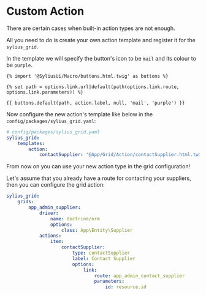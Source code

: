Custom Action
=============

There are certain cases when built-in action types are not enough.

All you need to do is create your own action template and register it
for the `sylius_grid`.

In the template we will specify the button's icon to be `mail` and its
colour to be `purple`.

``` .twig
{% import '@SyliusUi/Macro/buttons.html.twig' as buttons %}

{% set path = options.link.url|default(path(options.link.route, options.link.parameters)) %}

{{ buttons.default(path, action.label, null, 'mail', 'purple') }}
```

Now configure the new action's template like below in the
`config/packages/sylius_grid.yaml`:

``` .yaml
# config/packages/sylius_grid.yaml
sylius_grid:
    templates:
        action:
            contactSupplier: "@App/Grid/Action/contactSupplier.html.twig"
```

From now on you can use your new action type in the grid configuration!

Let's assume that you already have a route for contacting your
suppliers, then you can configure the grid action:

``` .yaml
sylius_grid:
    grids:
        app_admin_supplier:
            driver:
                name: doctrine/orm
                options:
                    class: App\Entity\Supplier
            actions:
                item:
                    contactSupplier:
                        type: contactSupplier
                        label: Contact Supplier
                        options:
                            link:
                                route: app_admin_contact_supplier
                                parameters:
                                    id: resource.id
```
